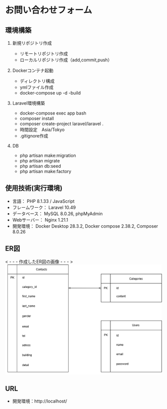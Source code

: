 # お問い合わせフォーム

## 環境構築
1. 新規リポジトリ作成
    - リモートリポジトリ作成
    - ローカルリポジトリ作成（add,commit,push）

2. Dockerコンテナ起動
    - ディレクトリ構成
    - ymlファイル作成
    - docker-compose up -d -build

3. Laravel環境構築
    - docker-compose exec app bash
    - composer install
    - composer create-project laravel/laravel .
    - 時間設定　Asia/Tokyo
    - .gitignore作成

4. DB
    - php artisan make:migration
    - php artisan migrate
    - php artisan db:seed
    - php artisan make:factory


## 使用技術(実行環境)
- 言語： PHP 8.1.33 / JavaScript 
- フレームワーク： Laravel 10.49
- データベース： MySQL 8.0.26, phpMyAdmin 
- Webサーバー： Nginx 1.21.1
- 開発環境： Docker Desktop 28.3.2, Docker compose 2.38.2, Composer 8.0.26


## ER図
< - - - 作成したER図の画像 - - - >
![ER図](contact-form.drawio.png)

## URL
- 開発環境：http://localhost/
